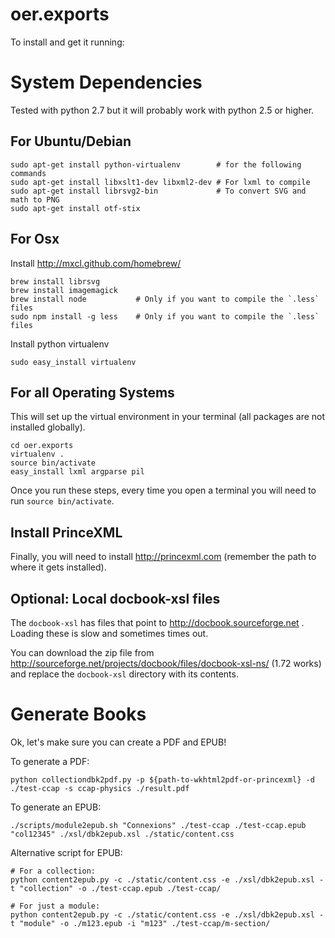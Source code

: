 # oer.exports

To install and get it running:

# System Dependencies

Tested with python 2.7 but it will probably work with python 2.5 or higher.

## For Ubuntu/Debian

    sudo apt-get install python-virtualenv        # for the following commands
    sudo apt-get install libxslt1-dev libxml2-dev # For lxml to compile
    sudo apt-get install librsvg2-bin             # To convert SVG and math to PNG
    sudo apt-get install otf-stix

## For Osx

Install http://mxcl.github.com/homebrew/

    brew install librsvg
    brew install imagemagick
    brew install node           # Only if you want to compile the `.less` files
    sudo npm install -g less    # Only if you want to compile the `.less` files


Install python virtualenv

    sudo easy_install virtualenv

## For all Operating Systems

This will set up the virtual environment in your terminal (all packages are not installed globally).

    cd oer.exports
    virtualenv .
    source bin/activate
    easy_install lxml argparse pil

Once you run these steps, every time you open a terminal you will need to run `source bin/activate`.

## Install PrinceXML

Finally, you will need to install http://princexml.com (remember the path to where it gets installed).

## Optional: Local docbook-xsl files

The `docbook-xsl` has files that point to http://docbook.sourceforge.net . Loading these is slow and sometimes times out.

You can download the zip file from http://sourceforge.net/projects/docbook/files/docbook-xsl-ns/ (1.72 works) and replace the `docbook-xsl` directory with its contents.


# Generate Books

Ok, let's make sure you can create a PDF and EPUB!

To generate a PDF:

    python collectiondbk2pdf.py -p ${path-to-wkhtml2pdf-or-princexml} -d ./test-ccap -s ccap-physics ./result.pdf

To generate an EPUB:

    ./scripts/module2epub.sh "Connexions" ./test-ccap ./test-ccap.epub "col12345" ./xsl/dbk2epub.xsl ./static/content.css

Alternative script for EPUB:

    # For a collection:
    python content2epub.py -c ./static/content.css -e ./xsl/dbk2epub.xsl -t "collection" -o ./test-ccap.epub ./test-ccap/

    # For just a module:
    python content2epub.py -c ./static/content.css -e ./xsl/dbk2epub.xsl -t "module" -o ./m123.epub -i "m123" ./test-ccap/m-section/
